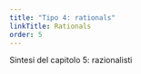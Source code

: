 ```yaml
---
title: "Tipo 4: rationals"
linkTitle: Rationals
order: 5
---
```

Sintesi del capitolo 5: razionalisti